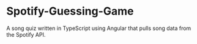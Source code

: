 # Spotify-Guessing-Game
A song quiz written in TypeScript using Angular that pulls song data from the Spotify API.
